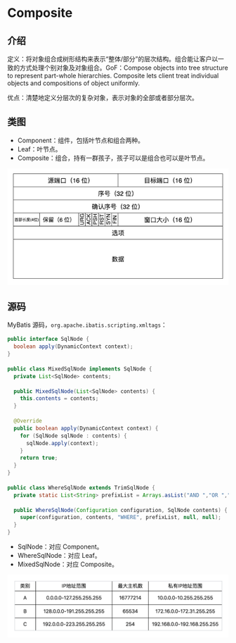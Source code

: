 # Composite

## 介绍

定义：将对象组合成树形结构来表示“整体/部分”的层次结构。组合能让客户以一致的方式处理个别对象及对象组合。GoF：Compose objects into tree structure to represent part-whole hierarchies. Composite lets client treat individual objects and compositions of object uniformly.

优点：清楚地定义分层次的复杂对象，表示对象的全部或者部分层次。

## 类图

* Component：组件，包括叶节点和组合两种。
* Leaf：叶节点。
* Composite：组合，持有一群孩子，孩子可以是组合也可以是叶节点。

![](../../../.gitbook/assets/image%20%28106%29.png)

## 源码

MyBatis 源码，`org.apache.ibatis.scripting.xmltags`：

```java
public interface SqlNode {
  boolean apply(DynamicContext context);
}

public class MixedSqlNode implements SqlNode {
  private List<SqlNode> contents;

  public MixedSqlNode(List<SqlNode> contents) {
    this.contents = contents;
  }

  @Override
  public boolean apply(DynamicContext context) {
    for (SqlNode sqlNode : contents) {
      sqlNode.apply(context);
    }
    return true;
  }
}

public class WhereSqlNode extends TrimSqlNode {
  private static List<String> prefixList = Arrays.asList("AND ","OR ","AND\n", "OR\n", "AND\r", "OR\r", "AND\t", "OR\t");

  public WhereSqlNode(Configuration configuration, SqlNode contents) {
    super(configuration, contents, "WHERE", prefixList, null, null);
  }
}
```

* SqlNode：对应 Component。
* WhereSqlNode：对应 Leaf。
* MixedSqlNode：对应 Composite。

![](../../../.gitbook/assets/image%20%28216%29.png)

